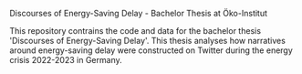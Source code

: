 Discourses of Energy-Saving Delay - Bachelor Thesis at Öko-Institut 

This repository contrains the code and data for the bachelor thesis 'Discourses of Energy-Saving Delay'. This thesis analyses how narratives around energy-saving delay were constructed on Twitter during the energy crisis 2022-2023 in Germany.
